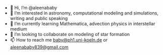- 👋 Hi, I’m @aleenababy
- 👀 I’m interested in astronomy, computational modeling and simulations, writing and public speaking
- 🌱 I’m currently learning Mathematica, advection physics in interstellar medium
- 💞️ I’m looking to collaborate on modeling of star formation
- 📫 How to reach me baby@ph1.uni-koeln.de or aleenababy839@gmail.com

<!---
aleenababy/aleenababy is a ✨ special ✨ repository because its `README.md` (this file) appears on your GitHub profile.
You can click the Preview link to take a look at your changes.
--->
